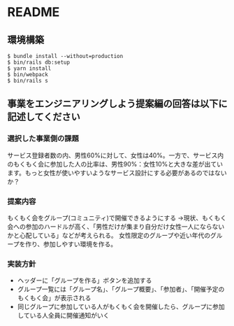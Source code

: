 # README

## 環境構築
```
$ bundle install --without=production
$ bin/rails db:setup
$ yarn install
$ bin/webpack
$ bin/rails s
```

## 事業をエンジニアリングしよう提案編の回答は以下に記述してください
### 選択した事業側の課題
サービス登録者数の内、男性60%に対して、女性は40%。一方で、サービス内のもくもく会に参加した人の比率は、男性90%：女性10%と大きな差が出ています。もっと女性が使いやすいようなサービス設計にする必要があるのではないか？

### 提案内容
もくもく会をグループ(コミュニティ)で開催できるようにする
→現状、もくもく会への参加のハードルが高く、「男性だけが集まり自分だけ女性一人にならないかと心配している」などが考えられる。
  女性限定のグループや近い年代のグループを作り、参加しやすい環境を作る。
  
### 実装方針
- ヘッダーに「グループを作る」ボタンを追加する
- グループ一覧には「グループ名」、「グループ概要」、「参加者」、「開催予定のもくもく会」が表示される
- 同じグループに参加している人がもくもく会を開催したら、グループに参加している人全員に開催通知がいく
